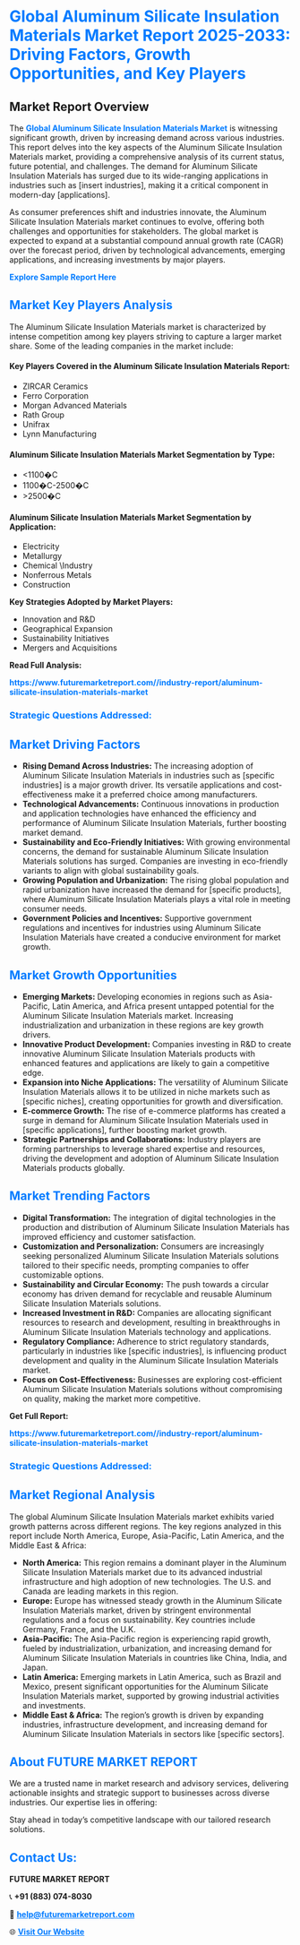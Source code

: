 <h1 style="color: #007BFF;">Global Aluminum Silicate Insulation Materials Market Report 2025-2033: Driving Factors, Growth Opportunities, and Key Players</h1>

<section id="overview">
<h2>Market Report Overview</h2>
<p>The <a href="https://www.futuremarketreport.com//industry-report/aluminum-silicate-insulation-materials-market" style="color: #007BFF; text-decoration: none;"><strong>Global Aluminum Silicate Insulation Materials Market</strong></a> is witnessing significant growth, driven by increasing demand across various industries. This report delves into the key aspects of the Aluminum Silicate Insulation Materials market, providing a comprehensive analysis of its current status, future potential, and challenges. The demand for Aluminum Silicate Insulation Materials has surged due to its wide-ranging applications in industries such as [insert industries], making it a critical component in modern-day [applications].</p>
<p>As consumer preferences shift and industries innovate, the Aluminum Silicate Insulation Materials market continues to evolve, offering both challenges and opportunities for stakeholders. The global market is expected to expand at a substantial compound annual growth rate (CAGR) over the forecast period, driven by technological advancements, emerging applications, and increasing investments by major players.</p>
</section>

<section id="overview">
<p><a href="https://www.futuremarketreport.com//request-sample/reportId=88693" style="color: #007BFF; text-decoration: none;"><strong>Explore Sample Report Here</strong></a></p>
</section>

<section id="key-players">
<h2 style="color: #007BFF;">Market Key Players Analysis</h2>
<p>The Aluminum Silicate Insulation Materials market is characterized by intense competition among key players striving to capture a larger market share. Some of the leading companies in the market include:</p>
<h4>Key Players Covered in the Aluminum Silicate Insulation Materials Report:</h4>
<ul><li>ZIRCAR Ceramics</li><li>Ferro Corporation</li><li>Morgan Advanced Materials</li><li>Rath Group</li><li>Unifrax</li><li>Lynn Manufacturing</li></ul>
<h4>Aluminum Silicate Insulation Materials Market Segmentation by Type:</h4>
<ul><li>&lt;1100�C</li><li>1100�C-2500�C</li><li>&gt;2500�C</li></ul>

<h4>Aluminum Silicate Insulation Materials Market Segmentation by Application:</h4>
<ul><li>Electricity</li><li>Metallurgy</li><li>Chemical \Industry</li><li>Nonferrous Metals</li><li>Construction</li></ul>
<p><strong>Key Strategies Adopted by Market Players:</strong></p>
<ul>
<li>Innovation and R&D</li>
<li>Geographical Expansion</li>
<li>Sustainability Initiatives</li>
<li>Mergers and Acquisitions</li>
</ul>
</section>

<section>
<p><strong>Read Full Analysis: </strong></p><a href="https://www.futuremarketreport.com//industry-report/aluminum-silicate-insulation-materials-market" style="color: #007BFF; text-decoration: none;"><strong>https://www.futuremarketreport.com//industry-report/aluminum-silicate-insulation-materials-market</strong></a>
<h3 style="color: #007BFF;">Strategic Questions Addressed:</h3>
</section>

<section id="driving-factors">
<h2 style="color: #007BFF;">Market Driving Factors</h2>
<ul>
<li><strong>Rising Demand Across Industries:</strong> The increasing adoption of Aluminum Silicate Insulation Materials in industries such as [specific industries] is a major growth driver. Its versatile applications and cost-effectiveness make it a preferred choice among manufacturers.</li>
<li><strong>Technological Advancements:</strong> Continuous innovations in production and application technologies have enhanced the efficiency and performance of Aluminum Silicate Insulation Materials, further boosting market demand.</li>
<li><strong>Sustainability and Eco-Friendly Initiatives:</strong> With growing environmental concerns, the demand for sustainable Aluminum Silicate Insulation Materials solutions has surged. Companies are investing in eco-friendly variants to align with global sustainability goals.</li>
<li><strong>Growing Population and Urbanization:</strong> The rising global population and rapid urbanization have increased the demand for [specific products], where Aluminum Silicate Insulation Materials plays a vital role in meeting consumer needs.</li>
<li><strong>Government Policies and Incentives:</strong> Supportive government regulations and incentives for industries using Aluminum Silicate Insulation Materials have created a conducive environment for market growth.</li>
</ul>
</section>

<section id="growth-opportunities">
<h2 style="color: #007BFF;">Market Growth Opportunities</h2>
<ul>
<li><strong>Emerging Markets:</strong> Developing economies in regions such as Asia-Pacific, Latin America, and Africa present untapped potential for the Aluminum Silicate Insulation Materials market. Increasing industrialization and urbanization in these regions are key growth drivers.</li>
<li><strong>Innovative Product Development:</strong> Companies investing in R&D to create innovative Aluminum Silicate Insulation Materials products with enhanced features and applications are likely to gain a competitive edge.</li>
<li><strong>Expansion into Niche Applications:</strong> The versatility of Aluminum Silicate Insulation Materials allows it to be utilized in niche markets such as [specific niches], creating opportunities for growth and diversification.</li>
<li><strong>E-commerce Growth:</strong> The rise of e-commerce platforms has created a surge in demand for Aluminum Silicate Insulation Materials used in [specific applications], further boosting market growth.</li>
<li><strong>Strategic Partnerships and Collaborations:</strong> Industry players are forming partnerships to leverage shared expertise and resources, driving the development and adoption of Aluminum Silicate Insulation Materials products globally.</li>
</ul>
</section>

<section id="trending-factors">
<h2 style="color: #007BFF;">Market Trending Factors</h2>
<ul>
<li><strong>Digital Transformation:</strong> The integration of digital technologies in the production and distribution of Aluminum Silicate Insulation Materials has improved efficiency and customer satisfaction.</li>
<li><strong>Customization and Personalization:</strong> Consumers are increasingly seeking personalized Aluminum Silicate Insulation Materials solutions tailored to their specific needs, prompting companies to offer customizable options.</li>
<li><strong>Sustainability and Circular Economy:</strong> The push towards a circular economy has driven demand for recyclable and reusable Aluminum Silicate Insulation Materials solutions.</li>
<li><strong>Increased Investment in R&D:</strong> Companies are allocating significant resources to research and development, resulting in breakthroughs in Aluminum Silicate Insulation Materials technology and applications.</li>
<li><strong>Regulatory Compliance:</strong> Adherence to strict regulatory standards, particularly in industries like [specific industries], is influencing product development and quality in the Aluminum Silicate Insulation Materials market.</li>
<li><strong>Focus on Cost-Effectiveness:</strong> Businesses are exploring cost-efficient Aluminum Silicate Insulation Materials solutions without compromising on quality, making the market more competitive.</li>
</ul>
</section>

<section>
<p><strong>Get Full Report: </strong></p><a href="https://www.futuremarketreport.com//industry-report/aluminum-silicate-insulation-materials-market" style="color: #007BFF; text-decoration: none;"><strong>https://www.futuremarketreport.com//industry-report/aluminum-silicate-insulation-materials-market</strong></a>
<h3 style="color: #007BFF;">Strategic Questions Addressed:</h3>
</section>


<section id="regional-analysis">
<h2 style="color: #007BFF;">Market Regional Analysis</h2>
<p>The global Aluminum Silicate Insulation Materials market exhibits varied growth patterns across different regions. The key regions analyzed in this report include North America, Europe, Asia-Pacific, Latin America, and the Middle East & Africa:</p>
<ul>
<li><strong>North America:</strong> This region remains a dominant player in the Aluminum Silicate Insulation Materials market due to its advanced industrial infrastructure and high adoption of new technologies. The U.S. and Canada are leading markets in this region.</li>
<li><strong>Europe:</strong> Europe has witnessed steady growth in the Aluminum Silicate Insulation Materials market, driven by stringent environmental regulations and a focus on sustainability. Key countries include Germany, France, and the U.K.</li>
<li><strong>Asia-Pacific:</strong> The Asia-Pacific region is experiencing rapid growth, fueled by industrialization, urbanization, and increasing demand for Aluminum Silicate Insulation Materials in countries like China, India, and Japan.</li>
<li><strong>Latin America:</strong> Emerging markets in Latin America, such as Brazil and Mexico, present significant opportunities for the Aluminum Silicate Insulation Materials market, supported by growing industrial activities and investments.</li>
<li><strong>Middle East & Africa:</strong> The region’s growth is driven by expanding industries, infrastructure development, and increasing demand for Aluminum Silicate Insulation Materials in sectors like [specific sectors].</li>
</ul>
</section>

<footer>
<h2 style="color: #007BFF;">About FUTURE MARKET REPORT</h2>
<p>We are a trusted name in market research and advisory services, delivering actionable insights and strategic support to businesses across diverse industries. Our expertise lies in offering:</p>

<p>Stay ahead in today’s competitive landscape with our tailored research solutions.</p>

<h2 style="color: #007BFF;">Contact Us:</h2>
<p><strong>FUTURE MARKET REPORT</strong></p>
<p>📞 <strong>+91 (883) 074-8030</strong></p>
<p>📧 <strong><a href="mailto:help@futuremarketreport.com" style="color: #007BFF;">help@futuremarketreport.com</a></strong></p>
<p>🌐 <strong><a href="https://www.futuremarketreport.com/" style="color: #007BFF;">Visit Our Website</a></strong></p>
</footer>